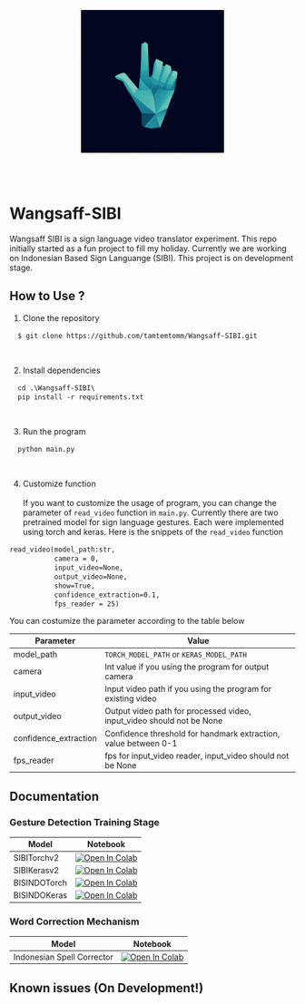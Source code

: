 <p align="center">
  <img src="logo.png" width=50% alt="Wangsaff-SIBI Logo">
</p>
<br> <br>

# Wangsaff-SIBI
Wangsaff SIBI is a sign language video translator experiment. This repo initially started as a fun project to fill my holiday.
Currently we are working on Indonesian Based Sign Languange (SIBI). This project is on development stage.

## How to Use ?
1. Clone the repository
```
  $ git clone https://github.com/tamtemtomm/Wangsaff-SIBI.git
```
</br>

2. Install dependencies
```
  cd .\Wangsaff-SIBI\
  pip install -r requirements.txt
```
<br/>

3. Run the program
```
  python main.py
```
<br/>

4. Customize function </br> </br>
If you want to customize the usage of program, you can change the parameter of `read_video` function in `main.py`. Currently there are two pretrained model for sign language gestures. Each were implemented using torch and keras. Here is the snippets of the `read_video` function

```
read_video(model_path:str,
           camera = 0,
           input_video=None, 
           output_video=None, 
           show=True,
           confidence_extraction=0.1,
           fps_reader = 25)
```
You can costumize the parameter according to the table below </br>

|  Parameter  |  Value  |
|  ---------- | ------- |
|  model_path |  `TORCH_MODEL_PATH` or `KERAS_MODEL_PATH`|
|  camera |  Int value if you using the program for output camera |
|  input_video |  Input video path if you using the program for existing video |
|  output_video |  Output video path for processed video, input_video should not be None |
|  confidence_extraction |  Confidence threshold for handmark extraction, value between 0-1 |
|  fps_reader |  fps for input_video reader, input_video should not be None |

## Documentation

### Gesture Detection Training Stage

|  Model  |  Notebook  |
|  ---------- | ------- |
|  SIBITorchv2 |  [![Open In Colab](https://colab.research.google.com/assets/colab-badge.svg)](https://colab.research.google.com/drive/1yzXkvgT_XLaJKFXyoEk8weG-mdEFrFH-?usp=sharing) | 
|  SIBIKerasv2 |   [![Open In Colab](https://colab.research.google.com/assets/colab-badge.svg)](https://colab.research.google.com/drive/1OeRZ8_D83PloU22k80pWyQtTZqGvkl1M?usp=sharing) | 
|  BISINDOTorch |   [![Open In Colab](https://colab.research.google.com/assets/colab-badge.svg)](https://colab.research.google.com/drive/1ZvTUmu5z8hV7OlD92GXttS9p2E_AOnzZ?usp=sharing) |
|  BISINDOKeras |   [![Open In Colab](https://colab.research.google.com/assets/colab-badge.svg)](https://colab.research.google.com/drive/1FqA4aAbalxNp7LX4ytiQgjBacMEAzcms?usp=sharing) |

### Word Correction Mechanism

|  Model  |  Notebook  |
|  ---------- | ------- |
|  Indonesian Spell Corrector |  [![Open In Colab](https://colab.research.google.com/assets/colab-badge.svg)](https://colab.research.google.com/drive/1XParLEVWZnmHXFsB8u3alkMPTqnan24F?usp=sharing) | 

## Known issues (On Development!)
